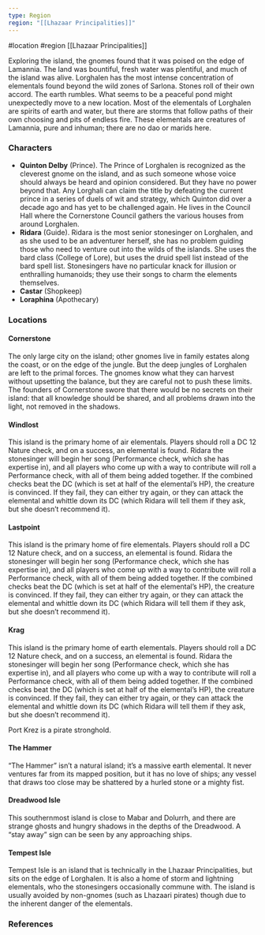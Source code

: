 ```yaml
---
type: Region
region: "[[Lhazaar Principalities]]"
---
```

 #location #region [[Lhazaar Principalities]]

Exploring the island, the gnomes found that it was poised on the edge of Lamannia. The land was bountiful, fresh water was plentiful, and much of the island was alive. Lorghalen has the most intense concentration of elementals found beyond the wild zones of Sarlona. Stones roll of their own accord. The earth rumbles. What seems to be a peaceful pond might unexpectedly move to a new location. Most of the elementals of Lorghalen are spirits of earth and water, but there are storms that follow paths of their own choosing and pits of endless fire. These elementals are creatures of Lamannia, pure and inhuman; there are no dao or marids here.

### Characters

- **Quinton Delby** (Prince). The Prince of Lorghalen is recognized as the cleverest gnome on the island, and as such someone whose voice should always be heard and opinion considered. But they have no power beyond that. Any Lorghali can claim the title by defeating the current prince in a series of duels of wit and strategy, which Quinton did over a decade ago and has yet to be challenged again. He lives in the Council Hall where the Cornerstone Council gathers the various houses from around Lorghalen.
- **Ridara** (Guide). Ridara is the most senior stonesinger on Lorghalen, and as she used to be an adventurer herself, she has no problem guiding those who need to venture out into the wilds of the islands. She uses the bard class (College of Lore), but uses the druid spell list instead of the bard spell list. Stonesingers have no particular knack for illusion or enthralling humanoids; they use their songs to charm the elements themselves.
- **Castar** (Shopkeep)
- **Loraphina** (Apothecary)

### Locations

#### Cornerstone
The only large city on the island; other gnomes live in family estates along the coast, or on the edge of the jungle. But the deep jungles of Lorghalen are left to the primal forces. The gnomes know what they can harvest without upsetting the balance, but they are careful not to push these limits. The founders of Cornerstone swore that there would be no secrets on their island: that all knowledge should be shared, and all problems drawn into the light, not removed in the shadows.

#### Windlost
This island is the primary home of air elementals. Players should roll a DC 12 Nature check, and on a success, an elemental is found. Ridara the stonesinger will begin her song (Performance check, which she has expertise in), and all players who come up with a way to contribute will roll a Performance check, with all of them being added together. If the combined checks beat the DC (which is set at half of the elemental’s HP), the creature is convinced. If they fail, they can either try again, or they can attack the elemental and whittle down its DC (which Ridara will tell them if they ask, but she doesn’t recommend it).

#### Lastpoint
This island is the primary home of fire elementals. Players should roll a DC 12 Nature check, and on a success, an elemental is found. Ridara the stonesinger will begin her song (Performance check, which she has expertise in), and all players who come up with a way to contribute will roll a Performance check, with all of them being added together. If the combined checks beat the DC (which is set at half of the elemental’s HP), the creature is convinced. If they fail, they can either try again, or they can attack the elemental and whittle down its DC (which Ridara will tell them if they ask, but she doesn’t recommend it).

#### Krag
This island is the primary home of earth elementals. Players should roll a DC 12 Nature check, and on a success, an elemental is found. Ridara the stonesinger will begin her song (Performance check, which she has expertise in), and all players who come up with a way to contribute will roll a Performance check, with all of them being added together. If the combined checks beat the DC (which is set at half of the elemental’s HP), the creature is convinced. If they fail, they can either try again, or they can attack the elemental and whittle down its DC (which Ridara will tell them if they ask, but she doesn’t recommend it).

Port Krez is a pirate stronghold.

#### The Hammer
“The Hammer” isn’t a natural island; it’s a massive earth elemental. It never ventures far from its mapped position, but it has no love of ships; any vessel that draws too close may be shattered by a hurled stone or a mighty fist.

#### Dreadwood Isle
This southernmost island is close to Mabar and Dolurrh, and there are strange ghosts and hungry shadows in the depths of the Dreadwood. A “stay away” sign can be seen by any approaching ships.

#### Tempest Isle
Tempest Isle is an island that is technically in the Lhazaar Principalities, but sits on the edge of Lorghalen. It is also a home of storm and lightning elementals, who the stonesingers occasionally commune with. The island is usually avoided by non-gnomes (such as Lhazaari pirates) though due to the inherent danger of the elementals.

### References
